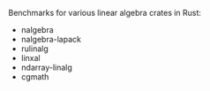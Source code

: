 Benchmarks for various linear algebra crates in Rust:

* nalgebra
* nalgebra-lapack
* rulinalg
* linxal
* ndarray-linalg
* cgmath
